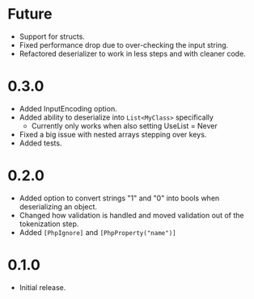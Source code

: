 # Future

- Support for structs.
- Fixed performance drop due to over-checking the input string.
- Refactored deserializer to work in less steps and with cleaner code.

# 0.3.0

- Added InputEncoding option.
- Added ability to deserialize into `List<MyClass>` specifically
	- Currently only works when also setting UseList = Never
- Fixed a big issue with nested arrays stepping over keys.
- Added tests.

# 0.2.0

- Added option to convert strings "1" and "0" into bools when deserializing an object.
- Changed how validation is handled and moved validation out of the tokenization step.
- Added `[PhpIgnore]` and `[PhpProperty("name")]`

# 0.1.0

- Initial release.